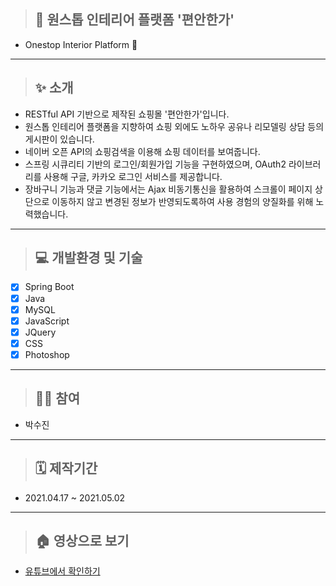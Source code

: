 > ## 🏡 원스톱 인테리어 플랫폼 '편안한가'
- Onestop Interior Platform 🏡
___
> ## ✨ 소개
- RESTful API 기반으로 제작된 쇼핑몰 '편안한가'입니다.
- 원스톱 인테리어 플랫폼을 지향하여 쇼핑 외에도 노하우 공유나 리모델링 상담 등의 게시판이 있습니다.
- 네이버 오픈 API의 쇼핑검색을 이용해 쇼핑 데이터를 보여줍니다.
- 스프링 시큐리티 기반의 로그인/회원가입 기능을 구현하였으며, OAuth2 라이브러리를 사용해 구글, 카카오 로그인 서비스를 제공합니다.
- 장바구니 기능과 댓글 기능에서는 Ajax 비동기통신을 활용하여 스크롤이 페이지 상단으로 이동하지 않고 변경된 정보가 반영되도록하여 사용 경험의 양질화를 위해 노력했습니다.
___
> ## 💻 개발환경 및 기술
- [x] Spring Boot
- [x] Java
- [x] MySQL
- [x] JavaScript
- [x] JQuery
- [x] CSS
- [x] Photoshop
___
> ## 🙋‍♀️ 참여
- 박수진
___
> ## 🗓 제작기간
- 2021.04.17 ~ 2021.05.02
___
> ## 🏠 영상으로 보기
- [유튜브에서 확인하기](https://youtu.be/TPnVgqIMnnw)
